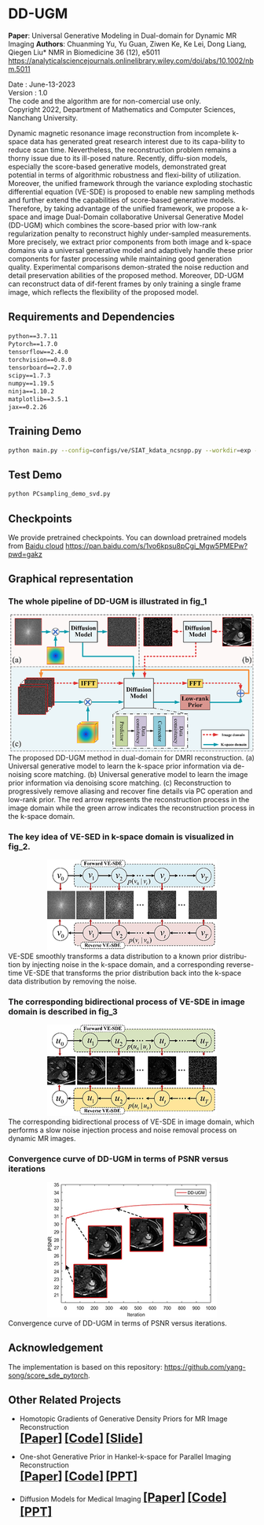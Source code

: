 # DD-UGM    
**Paper**: Universal Generative Modeling in Dual-domain for Dynamic MR Imaging
**Authors**: Chuanming Yu, Yu Guan, Ziwen Ke, Ke Lei, Dong Liang, Qiegen Liu*
NMR in Biomedicine 36 (12), e5011         
https://analyticalsciencejournals.onlinelibrary.wiley.com/doi/abs/10.1002/nbm.5011     
     
Date : June-13-2023  
Version : 1.0  
The code and the algorithm are for non-comercial use only.  
Copyright 2022, Department of Mathematics and Computer Sciences, Nanchang University. 

Dynamic magnetic resonance image reconstruction from incomplete k-space data has generated great research interest due to its capa-bility to reduce scan time. Nevertheless, the reconstruction problem remains a thorny issue due to its ill-posed nature. Recently, diffu-sion models, especially the score-based generative models, demonstrated great potential in terms of algorithmic robustness and flexi-bility of utilization. Moreover, the unified framework through the variance exploding stochastic differential equation (VE-SDE) is proposed to enable new sampling methods and further extend the capabilities of score-based generative models. Therefore, by taking advantage of the unified framework, we propose a k-space and image Dual-Domain collaborative Universal Generative Model (DD-UGM) which combines the score-based prior with low-rank regularization penalty to reconstruct highly under-sampled measurements. More precisely, we extract prior components from both image and k-space domains via a universal generative model and adaptively handle these prior components for faster processing while maintaining good generation quality. Experimental comparisons demon-strated the noise reduction and detail preservation abilities of the proposed method. Moreover, DD-UGM can reconstruct data of dif-ferent frames by only training a single frame image, which reflects the flexibility of the proposed model.

## Requirements and Dependencies
    python==3.7.11
    Pytorch==1.7.0
    tensorflow==2.4.0
    torchvision==0.8.0
    tensorboard==2.7.0
    scipy==1.7.3
    numpy==1.19.5
    ninja==1.10.2
    matplotlib==3.5.1
    jax==0.2.26

## Training Demo
``` bash
python main.py --config=configs/ve/SIAT_kdata_ncsnpp.py --workdir=exp --mode=train --eval_folder=result
```

## Test Demo
``` bash
python PCsampling_demo_svd.py
```

## Checkpoints
We provide pretrained checkpoints. You can download pretrained models from [Baidu cloud](https://pan.baidu.com/s/1vo6kpsu8pCgi_Mgw5PMEPw?pwd=gakz)
https://pan.baidu.com/s/1vo6kpsu8pCgi_Mgw5PMEPw?pwd=gakz

## Graphical representation
### The whole pipeline of DD-UGM is illustrated in fig_1
<div align="center"><img src="https://github.com/yqx7150/DD-UGM/blob/main/fig_1.png" >  </div>
The proposed DD-UGM method in dual-domain for DMRI reconstruction. (a) Universal generative model to learn the k-space prior information via de-noising score matching. (b) Universal generative model to learn the image prior information via denoising score matching. (c) Reconstruction to progressively remove aliasing and recover fine details via PC operation and low-rank prior. The red arrow represents the reconstruction process in the image domain while the green arrow indicates the reconstruction process in the k-space domain.

### The key idea of VE-SED in k-space domain is visualized in fig_2.
<div align="center"><img src="https://github.com/yqx7150/DD-UGM/blob/main/fig_2.png" >  </div>
VE-SDE smoothly transforms a data distribution to a known prior distribu-tion by injecting noise in the k-space domain, and a corresponding reverse-time VE-SDE that transforms the prior distribution back into the k-space data distribution by removing the noise.

###  The corresponding bidirectional process of VE-SDE in image domain is described in fig_3
<div align="center"><img src="https://github.com/yqx7150/DD-UGM/blob/main/fig_3.png" >  </div>
The corresponding bidirectional process of VE-SDE in image domain, which performs a slow noise injection process and noise removal process on dynamic MR images.


###  Convergence curve of DD-UGM in terms of PSNR versus iterations
<div align="center"><img src="https://github.com/yqx7150/DD-UGM/blob/main/fig_4.png" >  </div>
 Convergence curve of DD-UGM in terms of PSNR versus iterations.

## Acknowledgement
The implementation is based on this repository: https://github.com/yang-song/score_sde_pytorch.

## Other Related Projects    
  * Homotopic Gradients of Generative Density Priors for MR Image Reconstruction  
[<font size=5>**[Paper]**</font>](https://ieeexplore.ieee.org/abstract/document/9435335)   [<font size=5>**[Code]**</font>](https://github.com/yqx7150/HGGDP) [<font size=5>**[Slide]**</font>](https://github.com/yqx7150/HGGDP/tree/master/Slide)  

* One-shot Generative Prior in Hankel-k-space for Parallel Imaging Reconstruction  
[<font size=5>**[Paper]**</font>](https://arxiv.org/abs/2208.07181)   [<font size=5>**[Code]**</font>](https://github.com/yqx7150/HKGM)   [<font size=5>**[PPT]**</font>](https://github.com/yqx7150/HKGM/tree/main/PPT)

* Diffusion Models for Medical Imaging
[<font size=5>**[Paper]**</font>](https://github.com/yqx7150/Diffusion-Models-for-Medical-Imaging)   [<font size=5>**[Code]**</font>](https://github.com/yqx7150/Diffusion-Models-for-Medical-Imaging)   [<font size=5>**[PPT]**</font>](https://github.com/yqx7150/HKGM/tree/main/PPT)  
     
